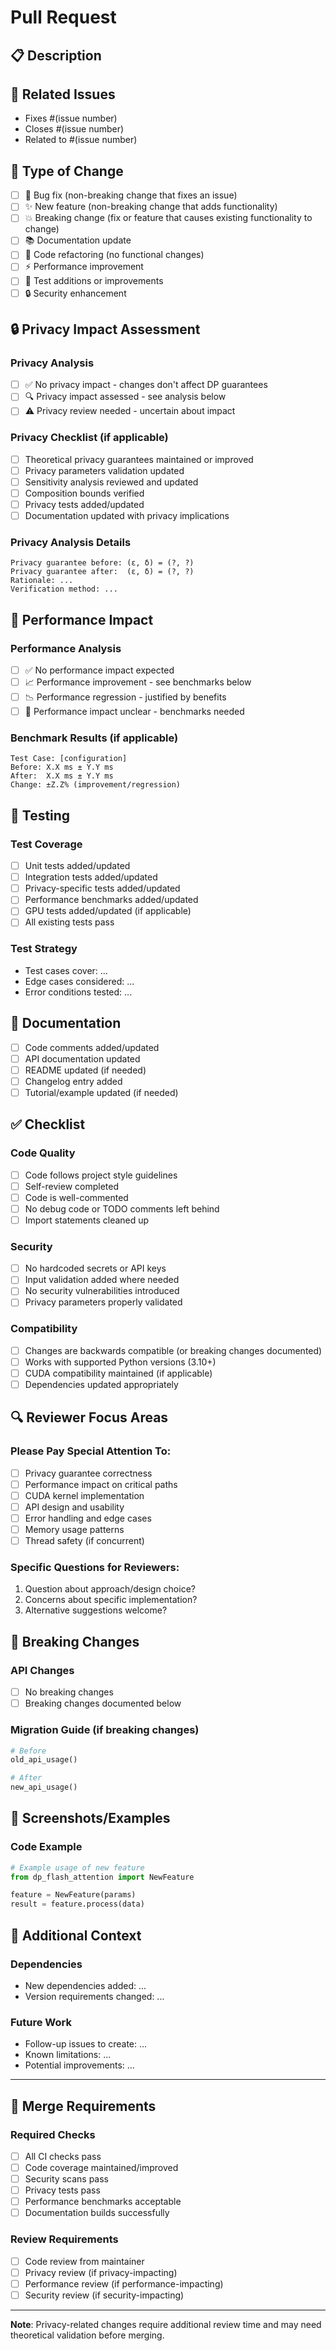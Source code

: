 # Pull Request

## 📋 Description

<!-- Provide a clear and concise description of your changes -->

## 🔗 Related Issues

<!-- Link to any related issues -->
- Fixes #(issue number)
- Closes #(issue number)
- Related to #(issue number)

## 🧪 Type of Change

<!-- Mark the relevant option with an [x] -->

- [ ] 🐛 Bug fix (non-breaking change that fixes an issue)
- [ ] ✨ New feature (non-breaking change that adds functionality)
- [ ] 💥 Breaking change (fix or feature that causes existing functionality to change)
- [ ] 📚 Documentation update
- [ ] 🔧 Code refactoring (no functional changes)
- [ ] ⚡ Performance improvement
- [ ] 🧪 Test additions or improvements
- [ ] 🔒 Security enhancement

## 🔒 Privacy Impact Assessment

<!-- REQUIRED for all code changes affecting DP mechanisms -->

### Privacy Analysis
- [ ] ✅ No privacy impact - changes don't affect DP guarantees
- [ ] 🔍 Privacy impact assessed - see analysis below
- [ ] ⚠️ Privacy review needed - uncertain about impact

### Privacy Checklist (if applicable)
- [ ] Theoretical privacy guarantees maintained or improved
- [ ] Privacy parameters validation updated
- [ ] Sensitivity analysis reviewed and updated
- [ ] Composition bounds verified
- [ ] Privacy tests added/updated
- [ ] Documentation updated with privacy implications

### Privacy Analysis Details
<!-- If privacy impact exists, provide detailed analysis -->
```
Privacy guarantee before: (ε, δ) = (?, ?)
Privacy guarantee after:  (ε, δ) = (?, ?)
Rationale: ...
Verification method: ...
```

## 🚀 Performance Impact

<!-- Assess performance implications -->

### Performance Analysis
- [ ] ✅ No performance impact expected
- [ ] 📈 Performance improvement - see benchmarks below  
- [ ] 📉 Performance regression - justified by benefits
- [ ] 🤔 Performance impact unclear - benchmarks needed

### Benchmark Results (if applicable)
<!-- Include before/after performance measurements -->
```
Test Case: [configuration]
Before: X.X ms ± Y.Y ms
After:  X.X ms ± Y.Y ms
Change: ±Z.Z% (improvement/regression)
```

## 🧪 Testing

### Test Coverage
- [ ] Unit tests added/updated
- [ ] Integration tests added/updated  
- [ ] Privacy-specific tests added/updated
- [ ] Performance benchmarks added/updated
- [ ] GPU tests added/updated (if applicable)
- [ ] All existing tests pass

### Test Strategy
<!-- Describe your testing approach -->
- Test cases cover: ...
- Edge cases considered: ...
- Error conditions tested: ...

## 📖 Documentation

- [ ] Code comments added/updated
- [ ] API documentation updated
- [ ] README updated (if needed)
- [ ] Changelog entry added
- [ ] Tutorial/example updated (if needed)

## ✅ Checklist

### Code Quality
- [ ] Code follows project style guidelines
- [ ] Self-review completed
- [ ] Code is well-commented
- [ ] No debug code or TODO comments left behind
- [ ] Import statements cleaned up

### Security
- [ ] No hardcoded secrets or API keys
- [ ] Input validation added where needed
- [ ] No security vulnerabilities introduced
- [ ] Privacy parameters properly validated

### Compatibility
- [ ] Changes are backwards compatible (or breaking changes documented)
- [ ] Works with supported Python versions (3.10+)
- [ ] CUDA compatibility maintained (if applicable)
- [ ] Dependencies updated appropriately

## 🔍 Reviewer Focus Areas

<!-- Help reviewers by highlighting specific areas that need attention -->

### Please Pay Special Attention To:
- [ ] Privacy guarantee correctness
- [ ] Performance impact on critical paths
- [ ] CUDA kernel implementation
- [ ] API design and usability
- [ ] Error handling and edge cases
- [ ] Memory usage patterns
- [ ] Thread safety (if concurrent)

### Specific Questions for Reviewers:
1. Question about approach/design choice?
2. Concerns about specific implementation?
3. Alternative suggestions welcome?

## 🚨 Breaking Changes

<!-- If this introduces breaking changes, describe them -->

### API Changes
- [ ] No breaking changes
- [ ] Breaking changes documented below

### Migration Guide (if breaking changes)
```python
# Before
old_api_usage()

# After  
new_api_usage()
```

## 📸 Screenshots/Examples

<!-- Include screenshots for UI changes or code examples for API changes -->

### Code Example
```python
# Example usage of new feature
from dp_flash_attention import NewFeature

feature = NewFeature(params)
result = feature.process(data)
```

## 🔗 Additional Context

<!-- Any additional information that reviewers should know -->

### Dependencies
- New dependencies added: ...
- Version requirements changed: ...

### Future Work
- Follow-up issues to create: ...
- Known limitations: ...
- Potential improvements: ...

---

## 📝 Merge Requirements

<!-- Automated checks that must pass -->

### Required Checks
- [ ] All CI checks pass
- [ ] Code coverage maintained/improved
- [ ] Security scans pass
- [ ] Privacy tests pass
- [ ] Performance benchmarks acceptable
- [ ] Documentation builds successfully

### Review Requirements
- [ ] Code review from maintainer
- [ ] Privacy review (if privacy-impacting)
- [ ] Performance review (if performance-impacting)
- [ ] Security review (if security-impacting)

---

**Note**: Privacy-related changes require additional review time and may need theoretical validation before merging.